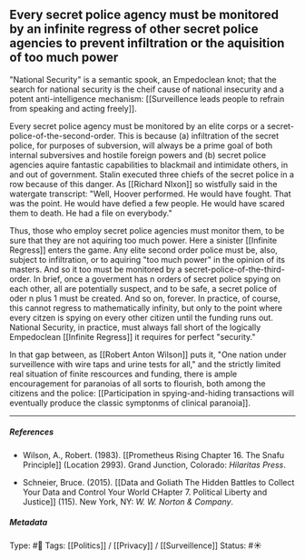 ## Every secret police agency must be monitored by an infinite regress of other secret police agencies to prevent infiltration or the aquisition of too much power  # 

"National Security" is a semantic spook, an Empedoclean knot; that the search for national security is the cheif cause of national insecurity and a potent anti-intelligence mechanism: [[Surveillence leads people to refrain from speaking and acting freely]]. 

Every secret police agency must be monitored by an elite corps or a secret-police-of-the-second-order. This is because (a) infiltration of the secret police, for purposes of subversion, will always be a prime goal of both internal subversives and hostile foreign powers and (b) secret police agencies aquire fantastic capabilities to blackmail and intimidate others, in and out of government. Stalin executed three chiefs of the secret police in a row because of this danger. As [[Richard NIxon]] so wistfully said in the watergate transcript: "Well, Hoover performed. He would have fought. That was the point. He would have defied a few people. He would have scared them to death. He had a file on everybody."

Thus, those who employ secret police agencies must monitor them, to be sure that they are not aquiring too much power. Here a sinister [[Infinite Regress]] enters the game. Any elite second order police must be, also, subject to infiltration, or to aquiring "too much power" in the opinion of its masters. And so it too must be monitored by a secret-police-of-the-third-order. In brief, once a goverment has n orders of secret police spying on each other, all are potentially suspect, and to be safe, a secret police of oder n plus 1 must be created. And so on, forever. In practice, of course, this cannot regress to mathematically infinity, but only to the point where every citzen is spying on every other citizen until the funding runs out. National Security, in practice, must always fall short of the logically Empedoclean [[Infinite Regress]] it requires for perfect "security." 

In that gap between, as [[Robert Anton Wilson]] puts it, "One nation under surveillence with wire taps and urine tests for all," and the strictly limited real situation of finite rescources and funding, there is ample encouragement for paranoias of all sorts to flourish, both among the citizens and the police: [[Participation in spying-and-hiding transactions will eventually produce the classic symptonms of clinical paranoia]].

___

##### References

- Wilson, A., Robert. (1983). [[Prometheus Rising Chapter 16. The Snafu Principle]] (Location 2993). Grand Junction, Colorado: _Hilaritas Press_.

- Schneier, Bruce. (2015). [[Data and Goliath The Hidden Battles to Collect Your Data and Control Your World CHapter 7. Political Liberty and Justice]] (115). New York, NY: _W. W. Norton & Company_. 

##### Metadata

Type: #🔴 
Tags: [[Politics]] / [[Privacy]] / [[Surveillence]]
Status: #☀️ 